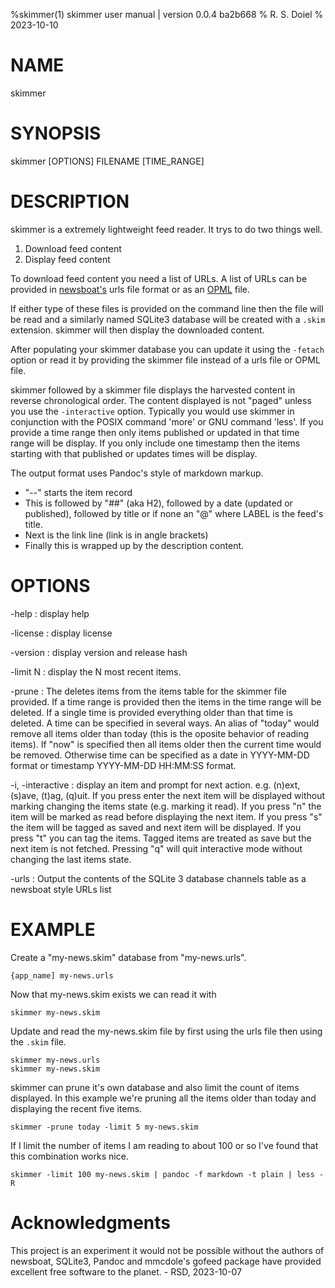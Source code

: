 %skimmer(1) skimmer user manual | version 0.0.4 ba2b668
% R. S. Doiel
% 2023-10-10

# NAME

skimmer

# SYNOPSIS

skimmer [OPTIONS] FILENAME [TIME_RANGE]

# DESCRIPTION

skimmer is a extremely lightweight feed reader. It trys to do two things well.

1. Download feed content
2. Display feed content

To download feed content you need a list of URLs. A list of URLs can be provided
in [newsboat's](https://newsboat.org) urls file format or as an [OPML](http://opml.org/) 
file. 

If either type of these files is provided on the command line then the file will be read
and a similarly named SQLite3 database will be created with a `.skim` extension.
skimmer will then display the downloaded content.

After populating your skimmer database you can update it using the `-fetach`
option or read it by providing the skimmer file instead of a urls file or OPML file.


skimmer followed by a skimmer file displays the harvested content in reverse 
chronological order. The content displayed is not "paged" unless you use the 
`-interactive` option. Typically you would use skimmer in 
conjunction with the POSIX command 'more' or GNU command 'less'. If you provide
a time range then only items published or updated in that time range will be display.
If you only include one timestamp then the items starting with that published or updates
times will be display.

The output format uses Pandoc's style of markdown markup. 
- "--" starts the item record
- This is followed by "##" (aka H2), followed by a date 
(updated or published), followed by title or if none an
"@<LABEL>" where LABEL is the feed's title. 
- Next is the link line (link is in angle brackets)
- Finally this is wrapped up by the description content.

# OPTIONS

-help
: display help

-license
: display license

-version
: display version and release hash

-limit N
: display the N most recent items.

-prune 
: The deletes items from the items table for the skimmer file provided. If a time range is provided
then the items in the time range will be deleted. If a single time is provided everything older than
that time is deleted.  A time can be specified in several ways. An alias of "today" would remove all
items older than today (this is the oposite behavior of reading items). If "now" is specified then
all items older then the current time would be removed. Otherwise time can be specified as a date
in YYYY-MM-DD format or timestamp YYYY-MM-DD HH:MM:SS format.

-i, -interactive
: display an item and prompt for next action. e.g. (n)ext, (s)ave, (t)ag, (q)uit. If you press
enter the next item will be displayed without marking changing the items state (e.g. marking it
read). If you press "n" the item will be marked as read before displaying the next item. If you
press "s" the item will be tagged as saved and next item will be displayed. If you press "t" you
can tag the items. Tagged items are treated as save but the next item is not fetched.
Pressing "q" will quit interactive mode without changing the last items state.

-urls
: Output the contents of the SQLite 3 database channels table as a newsboat style URLs list

# EXAMPLE

Create a "my-news.skim" database from "my-news.urls".

~~~
{app_name] my-news.urls
~~~

Now that my-news.skim exists we can read it with

~~~
skimmer my-news.skim
~~~

Update and read the my-news.skim file by first using the urls file then using the
`.skim` file.

~~~
skimmer my-news.urls
skimmer my-news.skim
~~~

skimmer can prune it's own database and also limit the count of items displayed.
In this example we're pruning all the items older than today and displaying the recent
five items.

~~~
skimmer -prune today -limit 5 my-news.skim
~~~

If I limit the number of items I am reading to about 100 or so I've found
that this combination works nice.

~~~
skimmer -limit 100 my-news.skim | pandoc -f markdown -t plain | less -R
~~~


# Acknowledgments

This project is an experiment it would not be possible without the authors of
newsboat, SQLite3, Pandoc and mmcdole's gofeed package have provided excellent
free software to the planet. - RSD, 2023-10-07


